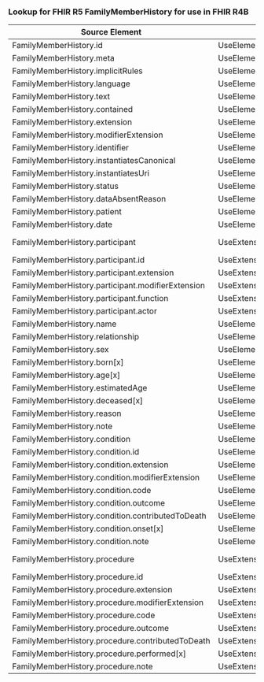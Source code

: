 ### Lookup for FHIR R5 FamilyMemberHistory for use in FHIR R4B

| Source Element | Usage | Target |
| -------------- | ----- | ------ |
| FamilyMemberHistory.id | UseElementRenamed | FamilyMemberHistory.id |
| FamilyMemberHistory.meta | UseElementRenamed | FamilyMemberHistory.meta |
| FamilyMemberHistory.implicitRules | UseElementRenamed | FamilyMemberHistory.implicitRules |
| FamilyMemberHistory.language | UseElementRenamed | FamilyMemberHistory.language |
| FamilyMemberHistory.text | UseElementRenamed | FamilyMemberHistory.text |
| FamilyMemberHistory.contained | UseElementRenamed | FamilyMemberHistory.contained |
| FamilyMemberHistory.extension | UseElementRenamed | FamilyMemberHistory.extension |
| FamilyMemberHistory.modifierExtension | UseElementRenamed | FamilyMemberHistory.modifierExtension |
| FamilyMemberHistory.identifier | UseElementRenamed | FamilyMemberHistory.identifier |
| FamilyMemberHistory.instantiatesCanonical | UseElementRenamed | FamilyMemberHistory.instantiatesCanonical |
| FamilyMemberHistory.instantiatesUri | UseElementRenamed | FamilyMemberHistory.instantiatesUri |
| FamilyMemberHistory.status | UseElementRenamed | FamilyMemberHistory.status |
| FamilyMemberHistory.dataAbsentReason | UseElementRenamed | FamilyMemberHistory.dataAbsentReason |
| FamilyMemberHistory.patient | UseElementRenamed | FamilyMemberHistory.patient |
| FamilyMemberHistory.date | UseElementRenamed | FamilyMemberHistory.date |
| FamilyMemberHistory.participant | UseExtension | http://hl7.org/fhir/5.0/StructureDefinition/extension-FamilyMemberHistory.participant |
| FamilyMemberHistory.participant.id | UseExtensionFromAncestor | - |
| FamilyMemberHistory.participant.extension | UseExtensionFromAncestor | - |
| FamilyMemberHistory.participant.modifierExtension | UseExtensionFromAncestor | - |
| FamilyMemberHistory.participant.function | UseExtensionFromAncestor | - |
| FamilyMemberHistory.participant.actor | UseExtensionFromAncestor | - |
| FamilyMemberHistory.name | UseElementRenamed | FamilyMemberHistory.name |
| FamilyMemberHistory.relationship | UseElementRenamed | FamilyMemberHistory.relationship |
| FamilyMemberHistory.sex | UseElementRenamed | FamilyMemberHistory.sex |
| FamilyMemberHistory.born[x] | UseElementRenamed | FamilyMemberHistory.born[x] |
| FamilyMemberHistory.age[x] | UseElementRenamed | FamilyMemberHistory.age[x] |
| FamilyMemberHistory.estimatedAge | UseElementRenamed | FamilyMemberHistory.estimatedAge |
| FamilyMemberHistory.deceased[x] | UseElementRenamed | FamilyMemberHistory.deceased[x] |
| FamilyMemberHistory.reason | UseElementRenamed | FamilyMemberHistory.reasonCode |
| FamilyMemberHistory.note | UseElementRenamed | FamilyMemberHistory.note |
| FamilyMemberHistory.condition | UseElementRenamed | FamilyMemberHistory.condition |
| FamilyMemberHistory.condition.id | UseElementRenamed | FamilyMemberHistory.condition.id |
| FamilyMemberHistory.condition.extension | UseElementRenamed | FamilyMemberHistory.condition.extension |
| FamilyMemberHistory.condition.modifierExtension | UseElementRenamed | FamilyMemberHistory.condition.modifierExtension |
| FamilyMemberHistory.condition.code | UseElementRenamed | FamilyMemberHistory.condition.code |
| FamilyMemberHistory.condition.outcome | UseElementRenamed | FamilyMemberHistory.condition.outcome |
| FamilyMemberHistory.condition.contributedToDeath | UseElementRenamed | FamilyMemberHistory.condition.contributedToDeath |
| FamilyMemberHistory.condition.onset[x] | UseElementRenamed | FamilyMemberHistory.condition.onset[x] |
| FamilyMemberHistory.condition.note | UseElementRenamed | FamilyMemberHistory.condition.note |
| FamilyMemberHistory.procedure | UseExtension | http://hl7.org/fhir/5.0/StructureDefinition/extension-FamilyMemberHistory.procedure |
| FamilyMemberHistory.procedure.id | UseExtensionFromAncestor | - |
| FamilyMemberHistory.procedure.extension | UseExtensionFromAncestor | - |
| FamilyMemberHistory.procedure.modifierExtension | UseExtensionFromAncestor | - |
| FamilyMemberHistory.procedure.code | UseExtensionFromAncestor | - |
| FamilyMemberHistory.procedure.outcome | UseExtensionFromAncestor | - |
| FamilyMemberHistory.procedure.contributedToDeath | UseExtensionFromAncestor | - |
| FamilyMemberHistory.procedure.performed[x] | UseExtensionFromAncestor | - |
| FamilyMemberHistory.procedure.note | UseExtensionFromAncestor | - |
